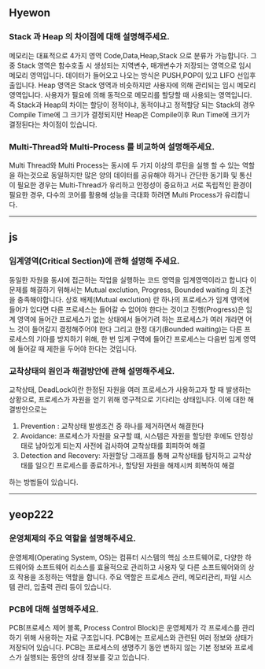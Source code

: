 ## Hyewon

### Stack 과 Heap 의 차이점에 대해 설명해주세요.

메모리는 대표적으로 4가지 영역 Code,Data,Heap,Stack 으로 분류가 가능합니다.
그중 Stack 영역은 함수호출 시 생성되는 지역변수, 매개변수가 저장되는 영역으로 임시 메모리 영역입니다. 데이터가 들어오고 나오는 방식은 PUSH,POP이 있고 LIFO 선입후출입니다.
Heap 영역은 Stack 영역과 비슷하지만 사용자에 의해 관리되는 임시 메모리 영역입니다. 사용자가 필요에 의해 동적으로 메모리를 할당할 때 사용되는 영역입니다. 
즉 Stack과 Heap의 차이는 할당이 정적이냐, 동적이냐고 정적할당 되는 Stack의 경우 Compile Time에 그 크기가 결정되지만 Heap은 Compile이후 Run Time에 크기가 결정된다는 차이점이 있습니다.


### Multi-Thread와 Multi-Process 를 비교하여 설명해주세요.

Multi Thread와 Multi Process는 동시에 두 가지 이상의 루틴을 실행 할 수 있는 역할을 하는것으로 동일하지만 많은 양의 데이터를 공유해야 하거나 간단한 동기화 및 통신이 필요한 경우는 Multi-Thread가 유리하고 안정성이 중요하고 서로 독립적인 환경이 필요한 경우, 다수의 코어를 활용해 성능을 극대화 하려면 Multi Process가 유리합니다.


---

## js

### 임계영역(Critical Section)에 관해 설명해 주세요.

동일한 자원을 동시에 접근하는 작업을 실행하는 코드 영역을 임계영역이라고 합니다
이 문제를 해결하기 위해서는 Mutual exclution, Progress, Bounded waiting 의 조건을 충족해야합니다.
상호 배제(Mutual exclution) 란 하나의 프로세스가 임계 영역에 들어가 있다면 다른 프로세스는 들어갈 수 없어야 한다는 것이고 진행(Progress)은 임계 영역에 들어간 프로세스가 없는 상태에서 들어가려 하는 프로세스가 여러 개라면 어느 것이 들어갈지 결정해주어야 한다 그리고 한정 대기(Bounded waiting)는 다른 프로세스의 기아를 방지하기 위해, 한 번 임계 구역에 들어간 프로세스는 다음번 임계 영역에 들어갈 때 제한을 두어야 한다는 것입니다. 

### 교착상태의 원인과 해결방안에 관해 설명해주세요.

교착상태, DeadLock이란 한정된 자원을 여러 프로세스가 사용하고자 할 때 발생하는 상황으로, 프로세스가 자원을 얻기 위해 영구적으로 기다리는 상태입니다. 이에 대한 해결방안으로는 
1. Prevention : 교착상태 발생조건 중 하나를 제거하면서 해결한다
2. Avoidance: 프로세스가 자원을 요구할 떄, 시스템은 자원을 할당한 후에도 안정상태로 남아있게 되는지 사전에 검사하여 교착상태를 회피하여 해결
3. Detection and Recovery: 자원할당 그래프를 통해 교착상태를 탐지하고 교착상태를 일으킨 프로세스를 종료하거나, 할당된 자원을 해제시켜 회복하여 해결

하는 방법들이 있습니다. 


---

## yeop222

### 운영체제의 주요 역할을 설명해주세요.

운영체제(Operating System, OS)는 컴퓨터 시스템의 핵심 소프트웨어로, 다양한 하드웨어와 소프트웨어 리소스를 효율적으로 관리하고 사용자 및 다른 소프트웨어와의 상호 작용을 조정하는 역할을 합니다. 
주요 역할은 프로세스 관리, 메모리관리, 파일 시스템 관리, 입출력 관리 등이 있습니다. 


### PCB에 대해 설명해주세요.

PCB(프로세스 제어 블록, Process Control Block)은 운영체제가 각 프로세스를 관리하기 위해 사용하는 자료 구조입니다. PCB에는 프로세스와 관련된 여러 정보와 상태가 저장되어 있습니다. PCB는 프로세스의 생명주기 동안 변하지 않는 기본 정보와 프로세스가 실행되는 동안의 상태 정보를 갖고 있습니다.


